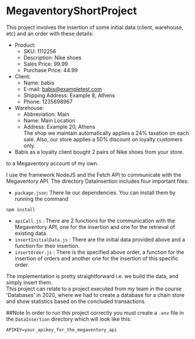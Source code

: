 # MegaventoryShortProject

This project involves the insertion of some initial data (client, warehouse, etc) and an order with these details:
 * Product:
   * SKU: 1112256
   * Description: Nike shoes
   * Sales Price: 99.99
   * Purchase Price: 44.99
 * Client:
   * Name: babis   
   * E-mail: babis@exampletest.com
   * Shipping Address: Example 8, Athens
   * Phone: 1235698967
 * Warehouse:
   * Abbreviation: Main
   * Name: Main Location
   * Address: Example 20, Athens  
 The shop we maintain automatically applies a 24% taxation on each sale. Also, our store applies a 50% discount on loyalty customers only.
 * Babis as a loyalty client bought 2 pairs of Nike shoes from your store.

to a Megaventory account of my own.

I use the framework NodeJS and the Fetch API to communicate with the Megaventory API.
The directory DataInsertion includes four important files:
 * `package.json`: There lie our dependencies. You can install them by running the command
```
npm install
```
 * `apiCall.js` : There are 2 functions for the communication with the Megaventory API, one for the insertion and one for the retrieval of existing data.
 * `insertInitialData.js` : There are the initial data provided above and a function for their insertion.
 * `insertOrder.js` : There is the specified above order, a function for the insertion of orders and another one for the insertion of this specific order.

The implementation is pretty straightforward i.e. we build the data, and simply insert them.  
This project can relate to a project executed from my team in the course 'Databases' in 2020, where we had to create a database for a chain store and show statistics based on the concluded transactions.  

##Note
In order to run this project correctly you must create a `.env` file in the `DataInsertion` directory which will look like this:
```
APIKEY=your_apikey_for_the_megaventory_api
```